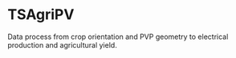 # TSAgriPV
Data process from crop orientation and PVP geometry to electrical production and agricultural yield.
